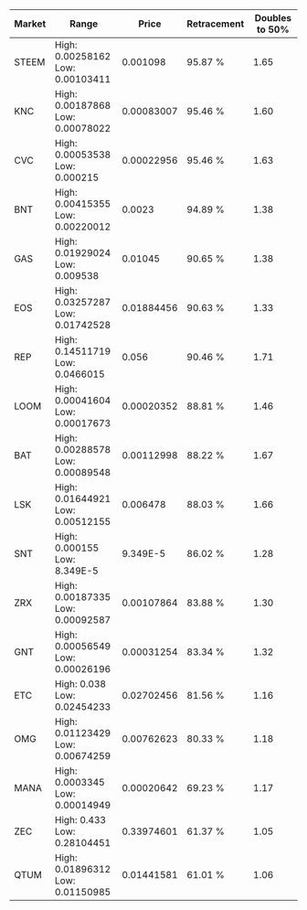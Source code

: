 | Market | Range | Price| Retracement | Doubles to 50% |
| --- | --- | --- | --- | --- |
| STEEM | High: 0.00258162<br />Low: 0.00103411 | 0.001098 | 95.87 % | 1.65 |
| KNC | High: 0.00187868<br />Low: 0.00078022 | 0.00083007 | 95.46 % | 1.60 |
| CVC | High: 0.00053538<br />Low: 0.000215 | 0.00022956 | 95.46 % | 1.63 |
| BNT | High: 0.00415355<br />Low: 0.00220012 | 0.0023 | 94.89 % | 1.38 |
| GAS | High: 0.01929024<br />Low: 0.009538 | 0.01045 | 90.65 % | 1.38 |
| EOS | High: 0.03257287<br />Low: 0.01742528 | 0.01884456 | 90.63 % | 1.33 |
| REP | High: 0.14511719<br />Low: 0.0466015 | 0.056 | 90.46 % | 1.71 |
| LOOM | High: 0.00041604<br />Low: 0.00017673 | 0.00020352 | 88.81 % | 1.46 |
| BAT | High: 0.00288578<br />Low: 0.00089548 | 0.00112998 | 88.22 % | 1.67 |
| LSK | High: 0.01644921<br />Low: 0.00512155 | 0.006478 | 88.03 % | 1.66 |
| SNT | High: 0.000155<br />Low: 8.349E-5 | 9.349E-5 | 86.02 % | 1.28 |
| ZRX | High: 0.00187335<br />Low: 0.00092587 | 0.00107864 | 83.88 % | 1.30 |
| GNT | High: 0.00056549<br />Low: 0.00026196 | 0.00031254 | 83.34 % | 1.32 |
| ETC | High: 0.038<br />Low: 0.02454233 | 0.02702456 | 81.56 % | 1.16 |
| OMG | High: 0.01123429<br />Low: 0.00674259 | 0.00762623 | 80.33 % | 1.18 |
| MANA | High: 0.0003345<br />Low: 0.00014949 | 0.00020642 | 69.23 % | 1.17 |
| ZEC | High: 0.433<br />Low: 0.28104451 | 0.33974601 | 61.37 % | 1.05 |
| QTUM | High: 0.01896312<br />Low: 0.01150985 | 0.01441581 | 61.01 % | 1.06 |
